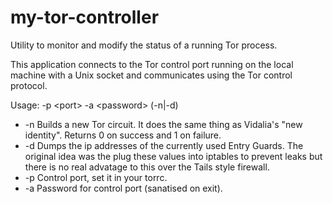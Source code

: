 my-tor-controller
=================

Utility to monitor and modify the status of a running Tor process.

This application connects to the Tor control port running on the local machine with a Unix socket and communicates using the Tor control protocol.

Usage: -p &lt;port&gt; -a &lt;password&gt; (-n|-d)

* -n Builds a new Tor circuit. It does the same thing as Vidalia's "new identity". Returns 0 on success and 1 on failure.
* -d Dumps the ip addresses of the currently used Entry Guards. The original idea was the plug these values into iptables to prevent leaks but there is no real advatage to this over the Tails style firewall.
* -p Control port, set it in your torrc.
* -a Password for control port (sanatised on exit).
